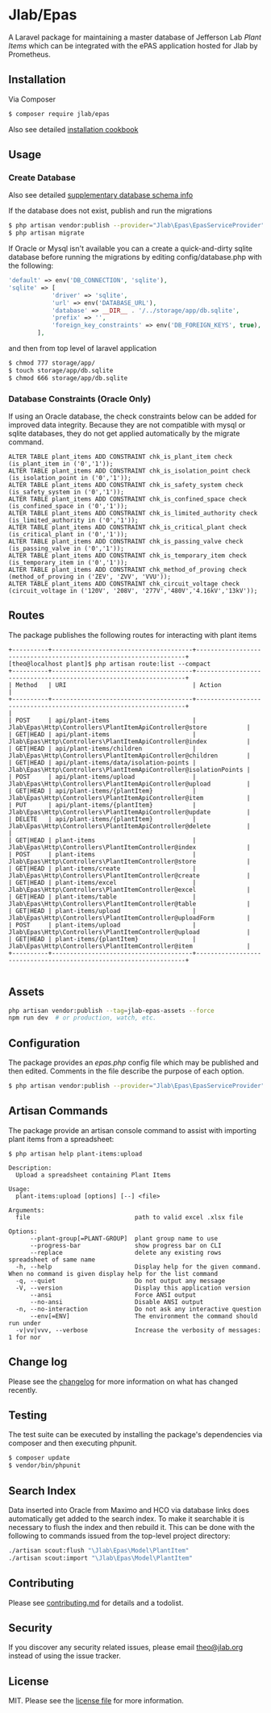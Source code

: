 # Jlab/Epas

A Laravel package for maintaining a master database of Jefferson Lab *Plant Items* which can be integrated with the ePAS application hosted for Jlab by Prometheus. 

## Installation

Via Composer

``` bash
$ composer require jlab/epas
```

Also see detailed [installation cookbook](https://github.com/JeffersonLab/epas/blob/main/cookbook.md)

## Usage

### Create Database

Also see detailed [supplementary database schema info](https://github.com/JeffersonLab/epas/blob/main/database.md)

If the database does not exist, publish and run the migrations

``` bash
$ php artisan vendor:publish --provider="Jlab\Epas\EpasServiceProvider" --tag=migrations
$ php artisan migrate
```

If Oracle or Mysql isn't available you can a create a quick-and-dirty sqlite database before running the migrations by editing config/database.php with the following:
```php
'default' => env('DB_CONNECTION', 'sqlite'),
'sqlite' => [
            'driver' => 'sqlite',
            'url' => env('DATABASE_URL'),
            'database' => __DIR__ . '/../storage/app/db.sqlite',
            'prefix' => '',
            'foreign_key_constraints' => env('DB_FOREIGN_KEYS', true),
        ],
```
and then from top level of laravel application
```bash
$ chmod 777 storage/app/
$ touch storage/app/db.sqlite
$ chmod 666 storage/app/db.sqlite
 ```

### Database Constraints (Oracle Only)
If using an Oracle database, the check constraints below can be added for improved data integrity.  Because they are not compatible with mysql or sqlite databases, they do not get applied automatically by the migrate command.

```text
ALTER TABLE plant_items ADD CONSTRAINT chk_is_plant_item check (is_plant_item in ('0','1'));
ALTER TABLE plant_items ADD CONSTRAINT chk_is_isolation_point check (is_isolation_point in ('0','1'));
ALTER TABLE plant_items ADD CONSTRAINT chk_is_safety_system check (is_safety_system in ('0','1'));
ALTER TABLE plant_items ADD CONSTRAINT chk_is_confined_space check (is_confined_space in ('0','1'));
ALTER TABLE plant_items ADD CONSTRAINT chk_is_limited_authority check (is_limited_authority in ('0','1'));
ALTER TABLE plant_items ADD CONSTRAINT chk_is_critical_plant check (is_critical_plant in ('0','1'));
ALTER TABLE plant_items ADD CONSTRAINT chk_is_passing_valve check (is_passing_valve in ('0','1'));
ALTER TABLE plant_items ADD CONSTRAINT chk_is_temporary_item check (is_temporary_item in ('0','1'));
ALTER TABLE plant_items ADD CONSTRAINT chk_method_of_proving check (method_of_proving in ('ZEV', 'ZVV', 'VVU'));
ALTER TABLE plant_items ADD CONSTRAINT chk_circuit_voltage check (circuit_voltage in ('120V', '208V', '277V','480V','4.16kV','13kV'));
```
## Routes
The package publishes the following routes for interacting with plant items
```
+----------+---------------------------------------+-------------------------------------------------------------------+
[theo@localhost plant]$ php artisan route:list --compact 
+----------+---------------------------------------+-------------------------------------------------------------------+
| Method   | URI                                   | Action                                                            |
+----------+---------------------------------------+-------------------------------------------------------------------+                                               |
| POST     | api/plant-items                       | Jlab\Epas\Http\Controllers\PlantItemApiController@store           |
| GET|HEAD | api/plant-items                       | Jlab\Epas\Http\Controllers\PlantItemApiController@index           |
| GET|HEAD | api/plant-items/children              | Jlab\Epas\Http\Controllers\PlantItemApiController@children        |
| GET|HEAD | api/plant-items/data/isolation-points | Jlab\Epas\Http\Controllers\PlantItemApiController@isolationPoints |
| POST     | api/plant-items/upload                | Jlab\Epas\Http\Controllers\PlantItemApiController@upload          |
| GET|HEAD | api/plant-items/{plantItem}           | Jlab\Epas\Http\Controllers\PlantItemApiController@item            |
| PUT      | api/plant-items/{plantItem}           | Jlab\Epas\Http\Controllers\PlantItemApiController@update          |
| DELETE   | api/plant-items/{plantItem}           | Jlab\Epas\Http\Controllers\PlantItemApiController@delete          |                                               |
| GET|HEAD | plant-items                           | Jlab\Epas\Http\Controllers\PlantItemController@index              |
| POST     | plant-items                           | Jlab\Epas\Http\Controllers\PlantItemController@store              |
| GET|HEAD | plant-items/create                    | Jlab\Epas\Http\Controllers\PlantItemController@create             |
| GET|HEAD | plant-items/excel                     | Jlab\Epas\Http\Controllers\PlantItemController@excel              |
| GET|HEAD | plant-items/table                     | Jlab\Epas\Http\Controllers\PlantItemController@table              |
| GET|HEAD | plant-items/upload                    | Jlab\Epas\Http\Controllers\PlantItemController@uploadForm         |
| POST     | plant-items/upload                    | Jlab\Epas\Http\Controllers\PlantItemController@upload             |
| GET|HEAD | plant-items/{plantItem}               | Jlab\Epas\Http\Controllers\PlantItemController@item               |
+----------+---------------------------------------+-------------------------------------------------------------------+


```

## Assets

```bash
php artisan vendor:publish --tag=jlab-epas-assets --force
npm run dev  # or production, watch, etc.
```

## Configuration
The package provides an *epas.php* config file which may be published and then edited.  Comments in the file describe the purpose of each option.

```bash
$ php artisan vendor:publish --provider="Jlab\Epas\EpasServiceProvider" --tag="config"
```

## Artisan Commands
The package provide an artisan console command to assist with importing plant items from a spreadsheet:

```text
$ php artisan help plant-items:upload

Description:
  Upload a spreadsheet containing Plant Items

Usage:
  plant-items:upload [options] [--] <file>

Arguments:
  file                             path to valid excel .xlsx file

Options:
      --plant-group[=PLANT-GROUP]  plant group name to use
      --progress-bar               show progress bar on CLI
      --replace                    delete any existing rows spreadsheet of same name
  -h, --help                       Display help for the given command. When no command is given display help for the list command
  -q, --quiet                      Do not output any message
  -V, --version                    Display this application version
      --ansi                       Force ANSI output
      --no-ansi                    Disable ANSI output
  -n, --no-interaction             Do not ask any interactive question
      --env[=ENV]                  The environment the command should run under
  -v|vv|vvv, --verbose             Increase the verbosity of messages: 1 for nor
```



## Change log

Please see the [changelog](changelog.md) for more information on what has changed recently.

## Testing
The test suite can be executed by installing the package's dependencies via composer and then executing phpunit.

``` bash
$ composer update
$ vendor/bin/phpunit 
```

## Search Index
Data inserted into Oracle from Maximo and HCO via database links does automatically get added to the search index.  To make it searchable it is
necessary to flush the index and then rebuild it.  This can be done with the following to commands issued from the top-level project directory:

``` bash
./artisan scout:flush "\Jlab\Epas\Model\PlantItem"
./artisan scout:import "\Jlab\Epas\Model\PlantItem"
```

## Contributing

Please see [contributing.md](contributing.md) for details and a todolist.

## Security

If you discover any security related issues, please email theo@jlab.org instead of using the issue tracker.


## License

MIT. Please see the [license file](license.md) for more information.

